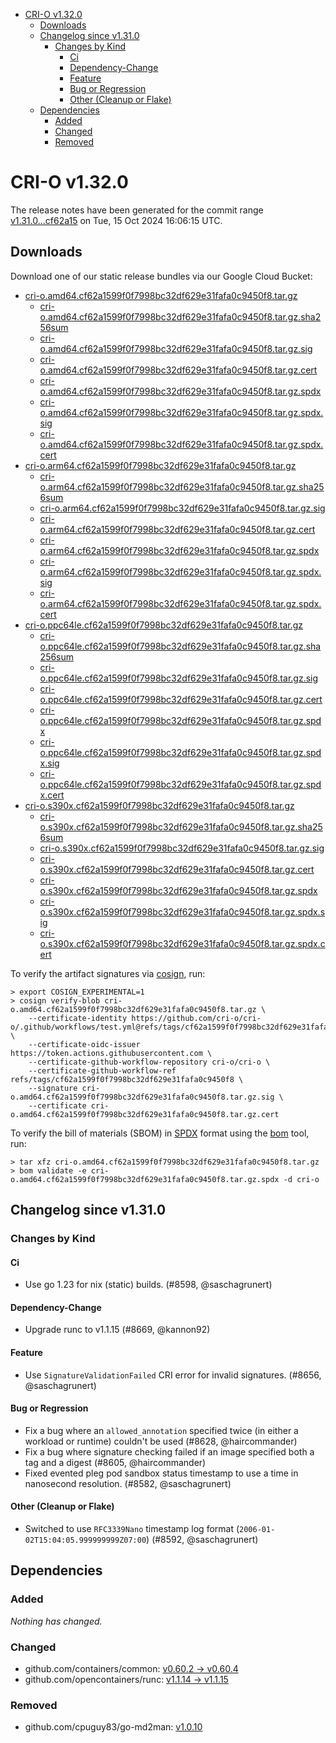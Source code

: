 - [CRI-O v1.32.0](#cri-o-v1320)
  - [Downloads](#downloads)
  - [Changelog since v1.31.0](#changelog-since-v1310)
    - [Changes by Kind](#changes-by-kind)
      - [Ci](#ci)
      - [Dependency-Change](#dependency-change)
      - [Feature](#feature)
      - [Bug or Regression](#bug-or-regression)
      - [Other (Cleanup or Flake)](#other-cleanup-or-flake)
  - [Dependencies](#dependencies)
    - [Added](#added)
    - [Changed](#changed)
    - [Removed](#removed)

# CRI-O v1.32.0

The release notes have been generated for the commit range
[v1.31.0...cf62a15](https://github.com/cri-o/cri-o/compare/v1.31.0...v1.32.0) on Tue, 15 Oct 2024 16:06:15 UTC.

## Downloads

Download one of our static release bundles via our Google Cloud Bucket:

- [cri-o.amd64.cf62a1599f0f7998bc32df629e31fafa0c9450f8.tar.gz](https://storage.googleapis.com/cri-o/artifacts/cri-o.amd64.cf62a1599f0f7998bc32df629e31fafa0c9450f8.tar.gz)
  - [cri-o.amd64.cf62a1599f0f7998bc32df629e31fafa0c9450f8.tar.gz.sha256sum](https://storage.googleapis.com/cri-o/artifacts/cri-o.amd64.cf62a1599f0f7998bc32df629e31fafa0c9450f8.tar.gz.sha256sum)
  - [cri-o.amd64.cf62a1599f0f7998bc32df629e31fafa0c9450f8.tar.gz.sig](https://storage.googleapis.com/cri-o/artifacts/cri-o.amd64.cf62a1599f0f7998bc32df629e31fafa0c9450f8.tar.gz.sig)
  - [cri-o.amd64.cf62a1599f0f7998bc32df629e31fafa0c9450f8.tar.gz.cert](https://storage.googleapis.com/cri-o/artifacts/cri-o.amd64.cf62a1599f0f7998bc32df629e31fafa0c9450f8.tar.gz.cert)
  - [cri-o.amd64.cf62a1599f0f7998bc32df629e31fafa0c9450f8.tar.gz.spdx](https://storage.googleapis.com/cri-o/artifacts/cri-o.amd64.cf62a1599f0f7998bc32df629e31fafa0c9450f8.tar.gz.spdx)
  - [cri-o.amd64.cf62a1599f0f7998bc32df629e31fafa0c9450f8.tar.gz.spdx.sig](https://storage.googleapis.com/cri-o/artifacts/cri-o.amd64.cf62a1599f0f7998bc32df629e31fafa0c9450f8.tar.gz.spdx.sig)
  - [cri-o.amd64.cf62a1599f0f7998bc32df629e31fafa0c9450f8.tar.gz.spdx.cert](https://storage.googleapis.com/cri-o/artifacts/cri-o.amd64.cf62a1599f0f7998bc32df629e31fafa0c9450f8.tar.gz.spdx.cert)
- [cri-o.arm64.cf62a1599f0f7998bc32df629e31fafa0c9450f8.tar.gz](https://storage.googleapis.com/cri-o/artifacts/cri-o.arm64.cf62a1599f0f7998bc32df629e31fafa0c9450f8.tar.gz)
  - [cri-o.arm64.cf62a1599f0f7998bc32df629e31fafa0c9450f8.tar.gz.sha256sum](https://storage.googleapis.com/cri-o/artifacts/cri-o.arm64.cf62a1599f0f7998bc32df629e31fafa0c9450f8.tar.gz.sha256sum)
  - [cri-o.arm64.cf62a1599f0f7998bc32df629e31fafa0c9450f8.tar.gz.sig](https://storage.googleapis.com/cri-o/artifacts/cri-o.arm64.cf62a1599f0f7998bc32df629e31fafa0c9450f8.tar.gz.sig)
  - [cri-o.arm64.cf62a1599f0f7998bc32df629e31fafa0c9450f8.tar.gz.cert](https://storage.googleapis.com/cri-o/artifacts/cri-o.arm64.cf62a1599f0f7998bc32df629e31fafa0c9450f8.tar.gz.cert)
  - [cri-o.arm64.cf62a1599f0f7998bc32df629e31fafa0c9450f8.tar.gz.spdx](https://storage.googleapis.com/cri-o/artifacts/cri-o.arm64.cf62a1599f0f7998bc32df629e31fafa0c9450f8.tar.gz.spdx)
  - [cri-o.arm64.cf62a1599f0f7998bc32df629e31fafa0c9450f8.tar.gz.spdx.sig](https://storage.googleapis.com/cri-o/artifacts/cri-o.arm64.cf62a1599f0f7998bc32df629e31fafa0c9450f8.tar.gz.spdx.sig)
  - [cri-o.arm64.cf62a1599f0f7998bc32df629e31fafa0c9450f8.tar.gz.spdx.cert](https://storage.googleapis.com/cri-o/artifacts/cri-o.arm64.cf62a1599f0f7998bc32df629e31fafa0c9450f8.tar.gz.spdx.cert)
- [cri-o.ppc64le.cf62a1599f0f7998bc32df629e31fafa0c9450f8.tar.gz](https://storage.googleapis.com/cri-o/artifacts/cri-o.ppc64le.cf62a1599f0f7998bc32df629e31fafa0c9450f8.tar.gz)
  - [cri-o.ppc64le.cf62a1599f0f7998bc32df629e31fafa0c9450f8.tar.gz.sha256sum](https://storage.googleapis.com/cri-o/artifacts/cri-o.ppc64le.cf62a1599f0f7998bc32df629e31fafa0c9450f8.tar.gz.sha256sum)
  - [cri-o.ppc64le.cf62a1599f0f7998bc32df629e31fafa0c9450f8.tar.gz.sig](https://storage.googleapis.com/cri-o/artifacts/cri-o.ppc64le.cf62a1599f0f7998bc32df629e31fafa0c9450f8.tar.gz.sig)
  - [cri-o.ppc64le.cf62a1599f0f7998bc32df629e31fafa0c9450f8.tar.gz.cert](https://storage.googleapis.com/cri-o/artifacts/cri-o.ppc64le.cf62a1599f0f7998bc32df629e31fafa0c9450f8.tar.gz.cert)
  - [cri-o.ppc64le.cf62a1599f0f7998bc32df629e31fafa0c9450f8.tar.gz.spdx](https://storage.googleapis.com/cri-o/artifacts/cri-o.ppc64le.cf62a1599f0f7998bc32df629e31fafa0c9450f8.tar.gz.spdx)
  - [cri-o.ppc64le.cf62a1599f0f7998bc32df629e31fafa0c9450f8.tar.gz.spdx.sig](https://storage.googleapis.com/cri-o/artifacts/cri-o.ppc64le.cf62a1599f0f7998bc32df629e31fafa0c9450f8.tar.gz.spdx.sig)
  - [cri-o.ppc64le.cf62a1599f0f7998bc32df629e31fafa0c9450f8.tar.gz.spdx.cert](https://storage.googleapis.com/cri-o/artifacts/cri-o.ppc64le.cf62a1599f0f7998bc32df629e31fafa0c9450f8.tar.gz.spdx.cert)
- [cri-o.s390x.cf62a1599f0f7998bc32df629e31fafa0c9450f8.tar.gz](https://storage.googleapis.com/cri-o/artifacts/cri-o.s390x.cf62a1599f0f7998bc32df629e31fafa0c9450f8.tar.gz)
  - [cri-o.s390x.cf62a1599f0f7998bc32df629e31fafa0c9450f8.tar.gz.sha256sum](https://storage.googleapis.com/cri-o/artifacts/cri-o.s390x.cf62a1599f0f7998bc32df629e31fafa0c9450f8.tar.gz.sha256sum)
  - [cri-o.s390x.cf62a1599f0f7998bc32df629e31fafa0c9450f8.tar.gz.sig](https://storage.googleapis.com/cri-o/artifacts/cri-o.s390x.cf62a1599f0f7998bc32df629e31fafa0c9450f8.tar.gz.sig)
  - [cri-o.s390x.cf62a1599f0f7998bc32df629e31fafa0c9450f8.tar.gz.cert](https://storage.googleapis.com/cri-o/artifacts/cri-o.s390x.cf62a1599f0f7998bc32df629e31fafa0c9450f8.tar.gz.cert)
  - [cri-o.s390x.cf62a1599f0f7998bc32df629e31fafa0c9450f8.tar.gz.spdx](https://storage.googleapis.com/cri-o/artifacts/cri-o.s390x.cf62a1599f0f7998bc32df629e31fafa0c9450f8.tar.gz.spdx)
  - [cri-o.s390x.cf62a1599f0f7998bc32df629e31fafa0c9450f8.tar.gz.spdx.sig](https://storage.googleapis.com/cri-o/artifacts/cri-o.s390x.cf62a1599f0f7998bc32df629e31fafa0c9450f8.tar.gz.spdx.sig)
  - [cri-o.s390x.cf62a1599f0f7998bc32df629e31fafa0c9450f8.tar.gz.spdx.cert](https://storage.googleapis.com/cri-o/artifacts/cri-o.s390x.cf62a1599f0f7998bc32df629e31fafa0c9450f8.tar.gz.spdx.cert)

To verify the artifact signatures via [cosign](https://github.com/sigstore/cosign), run:

```console
> export COSIGN_EXPERIMENTAL=1
> cosign verify-blob cri-o.amd64.cf62a1599f0f7998bc32df629e31fafa0c9450f8.tar.gz \
    --certificate-identity https://github.com/cri-o/cri-o/.github/workflows/test.yml@refs/tags/cf62a1599f0f7998bc32df629e31fafa0c9450f8 \
    --certificate-oidc-issuer https://token.actions.githubusercontent.com \
    --certificate-github-workflow-repository cri-o/cri-o \
    --certificate-github-workflow-ref refs/tags/cf62a1599f0f7998bc32df629e31fafa0c9450f8 \
    --signature cri-o.amd64.cf62a1599f0f7998bc32df629e31fafa0c9450f8.tar.gz.sig \
    --certificate cri-o.amd64.cf62a1599f0f7998bc32df629e31fafa0c9450f8.tar.gz.cert
```

To verify the bill of materials (SBOM) in [SPDX](https://spdx.org) format using the [bom](https://sigs.k8s.io/bom) tool, run:

```console
> tar xfz cri-o.amd64.cf62a1599f0f7998bc32df629e31fafa0c9450f8.tar.gz
> bom validate -e cri-o.amd64.cf62a1599f0f7998bc32df629e31fafa0c9450f8.tar.gz.spdx -d cri-o
```

## Changelog since v1.31.0

### Changes by Kind

#### Ci
 - Use go 1.23 for nix (static) builds. (#8598, @saschagrunert)

#### Dependency-Change
 - Upgrade runc to v1.1.15 (#8669, @kannon92)

#### Feature
 - Use `SignatureValidationFailed` CRI error for invalid signatures. (#8656, @saschagrunert)

#### Bug or Regression
 - Fix a bug where an `allowed_annotation` specified twice (in either a workload or runtime) couldn't be used (#8628, @haircommander)
 - Fix a bug where signature checking failed if an image specified both a tag and a digest (#8605, @haircommander)
 - Fixed evented pleg pod sandbox status timestamp to use a time in nanosecond resolution. (#8582, @saschagrunert)

#### Other (Cleanup or Flake)
 - Switched to use `RFC3339Nano` timestamp log format (`2006-01-02T15:04:05.999999999Z07:00`) (#8592, @saschagrunert)

## Dependencies

### Added
_Nothing has changed._

### Changed
- github.com/containers/common: [v0.60.2 → v0.60.4](https://github.com/containers/common/compare/v0.60.2...v0.60.4)
- github.com/opencontainers/runc: [v1.1.14 → v1.1.15](https://github.com/opencontainers/runc/compare/v1.1.14...v1.1.15)

### Removed
- github.com/cpuguy83/go-md2man: [v1.0.10](https://github.com/cpuguy83/go-md2man/tree/v1.0.10)

